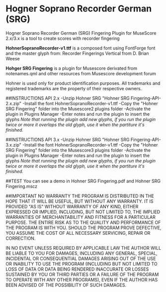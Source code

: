 # Hogner Soprano Recorder German (SRG)
Hogner Soprano Recorder German (SRG) Fingering Plugin for MuseScore 2.x/3.x is a tool to create scores with recorder fingering

**HohnerSopranoRecorder-v1.ttf** is a composed font using FontForge font and the master glyph from:
Recorder Fingerings Vertical from D. Brian Weese

**Hohger SRG Fingering** is a plugin for Musescore derivated from notenames.qml and other resources from Musescore
development forum

Hohner is used only for product identification purposes.
All trademarks and registered trademarks are the property of their respective owners.

##INSTRUCTIONS API 2.x
-Unzip Hohner SRG "Hohner SRG Fingering-API-2.x.zip"
-Install the font HohnerSopranoRecorder-v1.ttf
-Copy the "Hohner SRG Fingering" folder into the Musescore2 plugins folder
-Activate the plugin in Plugins Manager
-Enter notes and run the plugin to insert the glyphs
*Note that running the plugin add new glyphs, if you run the plugin twice or more it overlaps the old glyph, use it when the partiture it's finished.*

##INSTRUCTIONS API 3.x
-Unzip Hohner SRG "Hohner SRG Fingering-API-3.x.zip"
-Install the font HohnerSopranoRecorder-v1.ttf
-Copy the "Hohner SRG Fingering" folder into the Musescore3 plugins folder
-Activate the plugin in Plugins Manager
-Enter notes and run the plugin to insert the glyphs
*Note that running the plugin add new glyphs, if you run the plugin twice or more it overlaps the old glyph, use it when the partiture it's finished.*

##TEST
You can see a demo in Hohner SRG Fingering.pdf and Hohner SRG Fingering.mscz

##IMPORTANT
NO WARRANTY
THE PROGRAM IS DISTRIBUTED IN THE HOPE THAT IT WILL BE USEFUL, BUT WITHOUT ANY WARRANTY. IT IS PROVIDED "AS IS" WITHOUT WARRANTY OF ANY KIND, EITHER EXPRESSED OR IMPLIED, INCLUDING, BUT NOT LIMITED TO,
THE IMPLIED WARRANTIES OF MERCHANTABILITY AND FITNESS FOR A PARTICULAR PURPOSE. THE ENTIRE RISK AS TO THE QUALITY AND PERFORMANCE OF THE PROGRAM IS WITH YOU. SHOULD THE PROGRAM PROVE DEFECTIVE,
YOU ASSUME THE COST OF ALL NECESSARY SERVICING, REPAIR OR CORRECTION.

IN NO EVENT UNLESS REQUIRED BY APPLICABLE LAW THE AUTHOR WILL BE LIABLE TO YOU FOR DAMAGES, INCLUDING ANY GENERAL,
SPECIAL, INCIDENTAL OR CONSEQUENTIAL DAMAGES ARISING OUT OF THE USE OR INABILITY TO USE THE PROGRAM
(INCLUDING BUT NOT LIMITED TO LOSS OF DATA OR DATA BEING RENDERED INACCURATE OR LOSSES SUSTAINED BY YOU OR THIRD PARTIES
OR A FAILURE OF THE PROGRAM TO OPERATE WITH ANY OTHER PROGRAMS), EVEN IF THE AUTHOR HAS BEEN ADVISED OF THE POSSIBILITY
OF SUCH DAMAGES.
